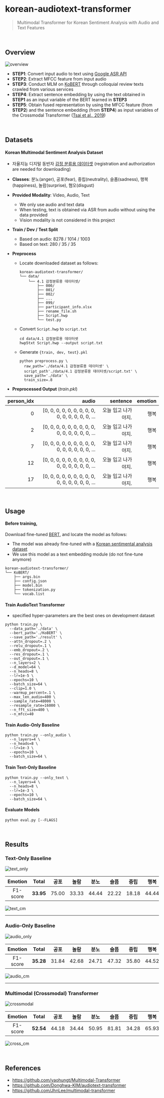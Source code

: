 # korean-audiotext-transformer
> Multimodal Transformer for Korean Sentiment Analysis with Audio and Text Features

<br/>

## Overview
![overview](https://github.com/youngbin-ro/korean-audiotext-transformer/blob/master/images/overview.png?raw=true)

- **STEP1**: Convert input audio to text using [Google ASR API](https://cloud.google.com/speech-to-text/)
- **STEP2**: Extract MFCC feature from input audio
- **STEP3**: Conduct MLM on [KoBERT](http://aiopen.etri.re.kr/service_dataset.php) through colloquial review texts crawled from various services
- **STEP4**: Extract sentence embedding by using the text obtained in **STEP1** as an input variable of the BERT learned in **STEP3**
- **STEP5**: Obtain fused representation by using the MFCC feature (from **STEP2**) and the sentence embedding (from **STEP4**) as input variables of the Crossmodal Transformer ([Tsai et al., 2019](https://www.aclweb.org/anthology/P19-1656/))

<br/>

## Datasets
#### Korean Multimodal Sentiment Analysis Dataset

- 자율지능 디지털 동반자 [감정 분류용 데이터셋](http://aicompanion.or.kr/nanum/tech/data_introduce.php?offset=8&idx=23) (registration and authorization are needed for downloading)
- **Classes**: 분노(anger), 공포(fear), 중립(neutrality), 슬픔(sadness), 행복(happiness), 놀람(surprise), 혐오(disgust)
- **Provided Modality**: Video, Audio, Text
  - We only use audio and text data
  - When testing, text is obtained via ASR from audio without using the data provided
  - Vision modality is not considered in this project
- **Train / Dev / Test Split**
  
  - Based on audio: 8278 / 1014 / 1003
  - Based on text: 280 / 35 / 35
- **Preprocess**
  
  - Locate downloaded dataset as follows:
  
    ```
    korean-audiotext-transformer/    
    └── data/
        └── 4.1 감정분류용 데이터셋/
            ├── 000/
            ├── 001/
            ├── 002/
            ├── ...
            ├── 099/
            ├── participant_info.xlsx
            ├── rename_file.sh
            ├── Script.hwp
            └── test.py
    ```
  
  - Convert ```Script.hwp``` to ```script.txt```
  
    ```
    cd data/4.1 감정분류용 데이터셋
    hwp5txt Script.hwp --output script.txt
    ```
  
  - Generate ```{train, dev, test}.pkl```
  
    ```
    python preprocess.py \
      raw_path='./data/4.1 감정분류용 데이터셋' \
      script_path'./data/4.1 감정분류용 데이터셋/script.txt' \
      save_path='./data' \
      train_size=.8
    ```

- **Preprocessed Output** (<i>train.pkl</i>)

| person_idx |                                             audio |            sentence | emotion |
| ---------: | ------------------------------------------------: | ------------------: | ------: |
|          0 | [0, 0, 0, 0, 0, 0, 0, 0, 0, 0, 0, 0, 0, 0, 0, ... | 오늘 입고 나가야지. |    행복 |
|          2 | [0, 0, 0, 0, 0, 0, 0, 0, 0, 0, 0, 0, 0, 0, 0, ... | 오늘 입고 나가야지. |    행복 |
|          7 | [0, 0, 0, 0, 0, 0, 0, 0, 0, 0, 0, 0, 0, 0, 0, ... | 오늘 입고 나가야지. |    행복 |
|         12 | [0, 0, 0, 0, 0, 0, 0, 0, 0, 0, 0, 0, 0, 0, 0, ... | 오늘 입고 나가야지. |    행복 |
|         17 | [0, 0, 0, 0, 0, 0, 0, 0, 0, 0, 0, 0, 0, 0, 0, ... | 오늘 입고 나가야지. |    행복 |

<br/>

## Usage
#### Before training,

Download fine-tuned [BERT](https://drive.google.com/file/d/1WI-FLaMG-5TXwkykF3iUQJ1zYrbZSvzu/view?usp=sharing), and locate the model as follows:

- The model was already fine-tuned with a [Korean sentimental analysis dataset](http://aicompanion.or.kr/nanum/tech/data_introduce.php?idx=47)
- We use this model as a text embedding module (do not fine-tune anymore)

```
korean-audiotext-transformer/    
└── KoBERT/
    ├── args.bin
    ├── config.json
    ├── model.bin
    ├── tokenization.py
    └── vocab.list
```

#### Train AudioText Transformer

- specified hyper-parameters are the best ones on development dataset

```shell
python train.py \
  --data_path='./data' \
  --bert_path='./KoBERT' \
  --save_path='./result' \
  --attn_dropout=.2 \
  --relu_dropout=.1 \
  --emb_dropout=.2 \
  --res_dropout=.1 \
  --out_dropout=.1 \
  --n_layers=2 \
  --d_model=64 \
  --n_heads=8 \
  --lr=1e-5 \
  --epochs=10 \
  --batch_size=64 \
  --clip=1.0 \
  --warmup_percent=.1 \
  --max_len_audio=400 \
  --sample_rate=48000 \
  --resample_rate=16000 \
  --n_fft_size=400 \
  --n_mfcc=40
```

#### Train Audio-Only Baseline

```shell
python train.py --only_audio \
  --n_layers=4 \
  --n_heads=8 \
  --lr=1e-3 \
  --epochs=10 \
  --batch_size=64 \
```

#### Train Text-Only Baseline

```shell
python train.py --only_text \
  --n_layers=4 \
  --n_heads=8 \
  --lr=1e-3 \
  --epochs=10 \
  --batch_size=64 \
```

#### Evaluate Models

```shell
python eval.py [--FLAGS]
```

<br/>

## Results
### Text-Only Baseline
![text_only](https://github.com/youngbin-ro/korean-audiotext-transformer/blob/master/images/text_only.png?raw=true)

| Emotion  |    Total    | 공포  | 놀람  | 분노  | 슬픔  | 중립  | 행복  | 혐오 |
| :------: | :---------: | :---: | :---: | :---: | :---: | :---: | :---: | :--: |
| F1-score | **33.95** | 75.00 | 33.33 | 44.44 | 22.22 | 18.18 | 44.44 | 0.00 |

![text_cm](https://github.com/youngbin-ro/korean-audiotext-transformer/blob/master/images/text_cm.png?raw=true)

------------------


### Audio-Only Baseline
![audio_only](https://github.com/youngbin-ro/korean-audiotext-transformer/blob/master/images/audio_only.png?raw=true)

| Emotion  |    Total    | 공포  | 놀람 | 분노  | 슬픔  | 중립  | 행복  | 혐오 |
| :------: | :---------: | :---: | :--: | :---: | :---: | :---: | :---: | :--: |
| F1-score | **35.28** | 31.84 | 42.68 | 24.71 | 47.32 | 35.80 | 44.52 | 20.12 |

![audio_cm](https://github.com/youngbin-ro/korean-audiotext-transformer/blob/master/images/audio_cm.png?raw=true)

------------------


### Multimodal (Crossmodal) Transformer
![crossmodal](https://github.com/youngbin-ro/korean-audiotext-transformer/blob/master/images/crossmodal.png?raw=true)

| Emotion  |    Total    | 공포  | 놀람  | 분노  | 슬픔  | 중립  | 행복  | 혐오 |
| :------: | :---------: | :---: | :---: | :---: | :---: | :---: | :---: | :--: |
| F1-score | **52.54** | 44.18 | 34.44 | 50.95 | 81.81 | 34.28 | 65.93 | 56.19 |

![cross_cm](https://github.com/youngbin-ro/korean-audiotext-transformer/blob/master/images/cross_cm.png?raw=true)

<br/>

## References
- https://github.com/yaohungt/Multimodal-Transformer
- https://github.com/Donghwa-KIM/audiotext-transformer
- https://github.com/JhnLee/multimodal-transformer
